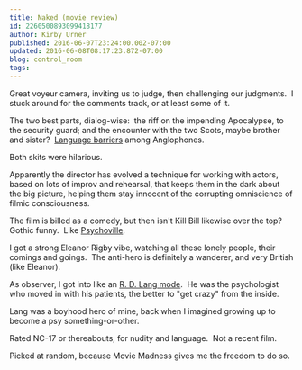 ```yaml
---
title: Naked (movie review)
id: 2260500893099418177
author: Kirby Urner
published: 2016-06-07T23:24:00.002-07:00
updated: 2016-06-08T08:17:23.872-07:00
blog: control_room
tags: 
---
```


Great voyeur camera, inviting us to judge, then challenging our judgments.  I stuck around for the comments track, or at least some of it. 

The two best parts, dialog-wise:  the riff on the impending Apocalypse, to the security guard; and the encounter with the two Scots, maybe brother and sister?  [Language barriers](https://youtu.be/IdRHaDi2E9c) among Anglophones.

Both skits were hilarious.

Apparently the director has evolved a technique for 
working with actors, based on lots of improv and rehearsal, that keeps them in the dark about the big picture, 
helping them stay innocent of the corrupting omniscience of filmic consciousness.

The film is billed as a comedy, but then isn't Kill Bill likewise over the top?  Gothic funny.  Like [Psychoville](http://www.imdb.com/title/tt1305562).

I got a strong Eleanor Rigby vibe, watching all these lonely people, their comings and goings.  The anti-hero is definitely a wanderer, and very British (like Eleanor).

As observer, I got into like an [R. D. Lang mode](http://www.psychologistanywhereanytime.com/famous_psychologist_and_psychologists/psychologist_famous_r_d_lang.htm).  He was the psychologist who moved in with his patients, the better to "get crazy" from the inside.

Lang was a boyhood hero of mine, back when I imagined growing up to become a psy something-or-other.

Rated NC-17 or thereabouts, for nudity and language.  Not a recent film.

Picked at random, because Movie Madness gives me the freedom to do so.